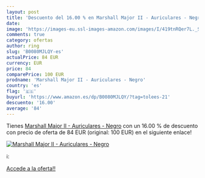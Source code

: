 ```yaml
---
layout: post
title: 'Descuento del 16.00 % en Marshall Major II - Auriculares - Negro'
date: 
image: 'https://images-eu.ssl-images-amazon.com/images/I/419tnRQer7L._SL200_.jpg'
comments: true
category: ofertas
author: ring
slug: 'B0080MJLQY-es'
actualPrice: 84 EUR
currency: EUR
price: 84
comparePrice: 100 EUR
prodname: 'Marshall Major II - Auriculares - Negro'
country: 'es'
flag: '🇪🇸'
buyurl: 'https://www.amazon.es/dp/B0080MJLQY/?tag=tolees-21'
descuento: '16.00'
average: '84'
---
```


Tienes [Marshall Major II - Auriculares - Negro](https://www.amazon.es/dp/B0080MJLQY/?tag=tolees-21) con un 16.00 % de descuento con precio de oferta de 84 EUR (original: 100 EUR) en el siguiente enlace!

[![Marshall Major II - Auriculares - Negro](https://images-eu.ssl-images-amazon.com/images/I/419tnRQer7L._SL200_.jpg)](https://www.amazon.es/dp/B0080MJLQY/?tag=tolees-21)

ℹ️:


[Accede a la oferta!!](https://www.amazon.es/dp/B0080MJLQY/?tag=tolees-21)
